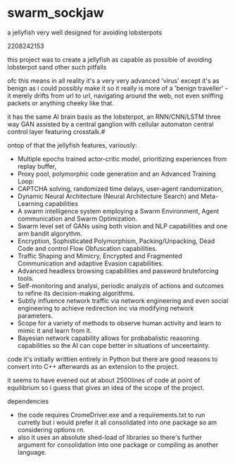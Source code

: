 # swarm_sockjaw
 a jellyfish very well designed for avoiding lobsterpots

2208242153

this project was to create a jellyfish as capable as possible of avoiding lobsterpot sand other such pitfalls

ofc this means in all reality it's a very very advanced 'virus' except it's as benign as i could possibly make it so it really is more of a 'benign traveller' - it merely drifts from url to url, navigating around the web, not even sniffing packets or anything cheeky like that.

it has the same AI brain basis as the lobsterpot, an RNN/CNN/LSTM three way GAN assisted by a central ganglion with cellular automaton central control layer featuring crosstalk.#

ontop of that the jellyfish features, variously:
-  Multiple epochs trained actor-critic model, prioritizing experiences from 
 replay buffer,
 - Proxy pool, polymorphic code generation and an Advanced Training Loop:
 - CAPTCHA solving, randomized time delays, user-agent randomization,
 - Dynamic Neural Architecture (Neural Architecture Search) and Meta-Learning capabilities
-  A swarm intelligence system employing a Swarm Environment, Agent 
communication and Swarm Optimization.
 - Swarm level set of GANs using both vision and NLP capabilities and one arm bandit algorythm.
 - Encryption, Sophisticated Polymorphism, Packing/Unpacking, Dead Code and 
control Flow Obfuscation capabilities. 
-  Traffic Shaping and Mimicry, Encrypted and Fragmented Communication and 
adaptive Evasion capabilities.
-  Advanced headless browsing capabilities and password bruteforcing tools.
-  Self-monitoring and analysi, periodic analyzis of actions and outcomes to 
refine its decision-making algorithms.
- Subtly influence network traffic via network engineering and even social 
engineering to achieve redirection inc via modifying network parameters.
- Scope for a variety of methods to observe human activity and learn to 
mimic it and learn from it.
- Bayesian network capability allows for probabalistic reasoning 
capabilities so the AI can cope better in situations of unceertainty.

code
it's initially writtien entirely in Python but there are good reasons to convert into C++ afterwards as an extension to the project.

it seems to have evened out at about 2500lines of code at point of equilibrium so i guess that gives an idea of the scope of the project.

dependencies
- the code requires CromeDriver.exe and a requirements.txt to run curretly but i would prefer it all consolidated into one package so am considering options rn.
- also it uses an absolute shed-load of libraries so there's further argument for consolidation into one package or compiling as another language.

